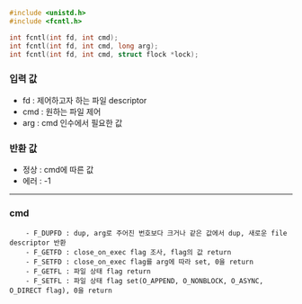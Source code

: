 ```c
#include <unistd.h>
#include <fcntl.h>

int fcntl(int fd, int cmd);
int fcntl(int fd, int cmd, long arg);
int fcntl(int fd, int cmd, struct flock *lock);
```

### 입력 값

- fd : 제어하고자 하는 파일 descriptor
- cmd : 원하는 파일 제어
- arg : cmd 인수에서 필요한 값

### 반환 값

- 정상 : cmd에 따른 값
- 에러 : -1

---

### cmd

		- F_DUPFD : dup, arg로 주어진 번호보다 크거나 같은 값에서 dup, 새로운 file descriptor 반환
		- F_GETFD : close_on_exec flag 조사, flag의 값 return
		- F_SETFD : close_on_exec flag를 arg에 따라 set, 0을 return
		- F_GETFL : 파일 상태 flag return
		- F_SETFL : 파일 상태 flag set(O_APPEND, O_NONBLOCK, O_ASYNC, O_DIRECT flag), 0을 return
